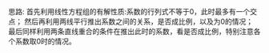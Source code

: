 思路:
首先利用线性方程组的有解性质:系数的行列式不等于0，此时最多有一个交点；
然后再利用两线平行推出系数之间的关系，是否成比例，以及为0的情况；
最后同样利用两条直线重合的条件在推出此时的系数，看是否成比例，特别注意各个系数取0时的情况。
